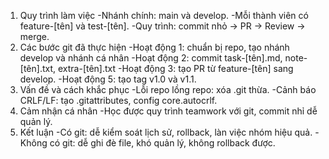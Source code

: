1. Quy trình làm việc
   -Nhánh chính: main và develop.
   -Mỗi thành viên có feature-[tên] và test-[tên].
   -Quy trình: commit nhỏ -> PR -> Review -> merge.
2. Các bước git đã thực hiện
   -Hoạt động 1: chuẩn bị repo, tạo nhánh develop và nhánh cá nhân
   -Hoạt động 2: commit task-[tên].md, note-[tên].txt, extra-[tên].txt
   -Hoạt động 3: tạo PR từ feature-[tên] sang develop.
   -Hoạt động 5: tạo tag v1.0 và v1.1.
3. Vấn đề và cách khắc phục
   -Lỗi repo lồng repo: xóa .git thừa.
   -Cảnh báo CRLF/LF: tạo .gitattributes, config core.autocrlf.
4. Cảm nhận cá nhân
   -Học được quy trình teamwork với git, commit nhỉ dễ quản lý.
5. Kết luận
   -Có git: dễ kiểm soát lịch sử, rollback, làn việc nhóm hiệu quả.
   -Không có git: dễ ghi đè file, khó quản lý, không rollback được.
